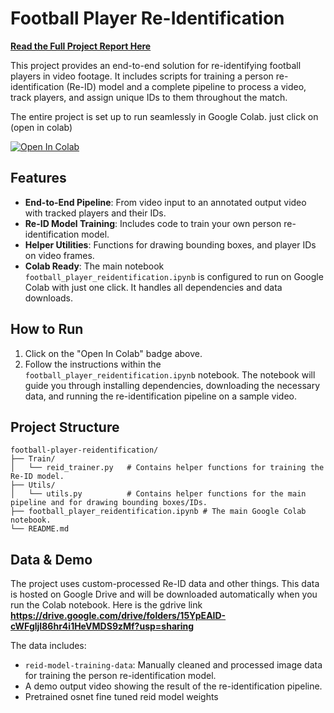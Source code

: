 # Football Player Re-Identification

[**Read the Full Project Report Here**](https://docs.google.com/document/d/1Tp3L2c6RpBTrRMuJFQiLlwjbOPdYybL9kNGGkITFznI/edit?usp=sharing)

This project provides an end-to-end solution for re-identifying football players in video footage. It includes scripts for training a person re-identification (Re-ID) model and a complete pipeline to process a video, track players, and assign unique IDs to them throughout the match.

The entire project is set up to run seamlessly in Google Colab. just click on (open in colab)

[![Open In Colab](https://colab.research.google.com/assets/colab-badge.svg)](https://colab.research.google.com/github/flatneuron/football-player-reidentification/blob/main/football_player_reidentification.ipynb)

## Features

-   **End-to-End Pipeline**: From video input to an annotated output video with tracked players and their IDs.
-   **Re-ID Model Training**: Includes code to train your own person re-identification model.
-   **Helper Utilities**: Functions for drawing bounding boxes, and player IDs on video frames.
-   **Colab Ready**: The main notebook `football_player_reidentification.ipynb` is configured to run on Google Colab with just one click. It handles all dependencies and data downloads.

## How to Run

1.  Click on the "Open In Colab" badge above.
2.  Follow the instructions within the `football_player_reidentification.ipynb` notebook. The notebook will guide you through installing dependencies, downloading the necessary data, and running the re-identification pipeline on a sample video.

## Project Structure

```
football-player-reidentification/
├── Train/
│   └── reid_trainer.py   # Contains helper functions for training the Re-ID model.
├── Utils/
│   └── utils.py          # Contains helper functions for the main pipeline and for drawing bounding boxes/IDs.
├── football_player_reidentification.ipynb # The main Google Colab notebook.
└── README.md
```

## Data & Demo

The project uses custom-processed Re-ID data and other things. This data is hosted on Google Drive and will be downloaded automatically when you run the Colab notebook.
Here is the gdrive link
**https://drive.google.com/drive/folders/15YpEAID-cWFgljI86hr4i1HeVMDS9zMf?usp=sharing**

The data includes:
- `reid-model-training-data`: Manually cleaned and processed image data for training the person re-identification model.
- A demo output video showing the result of the re-identification pipeline.
-  Pretrained osnet fine tuned reid model weights
